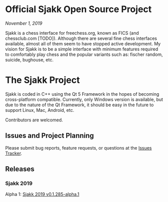 # Official Sjakk Open Source Project

*November 1, 2019*

Sjakk is a chess interface for freechess.org, known as FICS (and chessclub.com
[TODO]).  Although there are several fine chess interfaces available, almost all
of them seem to have stopped active development.  My vision for Sjakk is to be
a simple interface with minimum features required to comfortably  play chess 
and the popular variants such as: fischer random, suicide, bughouse, etc.

# The Sjakk Project

Sjakk is coded in C++ using the Qt 5 Framework in the hopes of becoming cross-platform
compatible.  Currently, only Windows version is available, but due to the nature
of the Qt Framework, it should be easy in the future to support Linux, Mac, 
Android, etc.

Contributors are welcomed.

## Issues and Project Planning

Please submit bug reports, feature requests, or questions at the [Issues Tracker](https://github.com/snorkelbuckle/sjakk/issues).


## Releases

### Sjakk 2019
Alpha 1: [Sjakk 2019 v0.1.285-alpha.1](https://github.com/snorkelbuckle/sjakk/releases/tag/2019v0.1.285-alpha.1)
